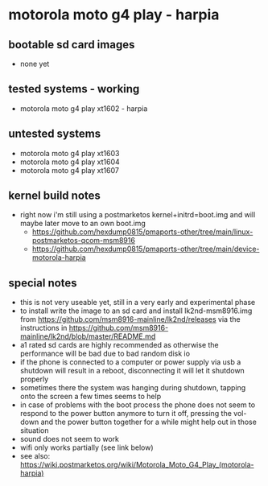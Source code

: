 # motorola moto g4 play - harpia

## bootable sd card images

- none yet

## tested systems - working

- motorola moto g4 play xt1602 - harpia

## untested systems

- motorola moto g4 play xt1603
- motorola moto g4 play xt1604
- motorola moto g4 play xt1607

## kernel build notes

- right now i'm still using a postmarketos kernel+initrd=boot.img and will maybe later move to an own boot.img
  - https://github.com/hexdump0815/pmaports-other/tree/main/linux-postmarketos-qcom-msm8916
  - https://github.com/hexdump0815/pmaports-other/tree/main/device-motorola-harpia

## special notes

- this is not very useable yet, still in a very early and experimental phase
- to install write the image to an sd card and install lk2nd-msm8916.img from https://github.com/msm8916-mainline/lk2nd/releases via the instructions in https://github.com/msm8916-mainline/lk2nd/blob/master/README.md
- a1 rated sd cards are highly recommended as otherwise the performance will be bad due to bad random disk io
- if the phone is connected to a computer or power supply via usb a shutdown will result in a reboot, disconnecting it will let it shutdown properly
- sometimes there the system was hanging during shutdown, tapping onto the screen a few times seems to help
- in case of problems with the boot process the phone does not seem to respond to the power button anymore to turn it off, pressing the vol-down and the power button together for a while might help out in those situation
- sound does not seem to work
- wifi only works partially (see link below)
- see also: https://wiki.postmarketos.org/wiki/Motorola_Moto_G4_Play_(motorola-harpia)
